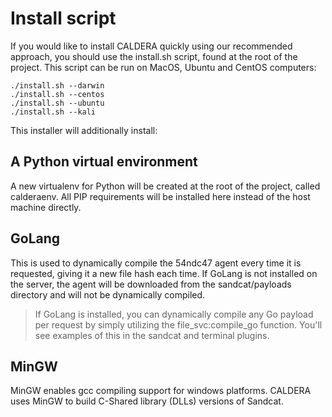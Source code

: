 Install script
==============

If you would like to install CALDERA quickly using our recommended approach, you should use the install.sh script, found at the root of the project. This script can be run on MacOS, Ubuntu and CentOS computers:
```
./install.sh --darwin
./install.sh --centos
./install.sh --ubuntu
./install.sh --kali
```

This installer will additionally install:

## A Python virtual environment

A new virtualenv for Python will be created at the root of the project, called calderaenv. All PIP requirements will be installed here instead of the host machine directly.

## GoLang

This is used to dynamically compile the 54ndc47 agent every time it is requested, giving it a new file hash each time. If GoLang is not installed on the server, the agent will be downloaded from the sandcat/payloads directory and will not be dynamically compiled.
> If GoLang is installed, you can dynamically compile any Go payload per request by simply utilizing the file_svc:compile_go function. You'll see examples of this in the sandcat and terminal plugins.

## MinGW

MinGW enables gcc compiling support for windows platforms. CALDERA uses MinGW to build C-Shared library (DLLs) versions of Sandcat.
